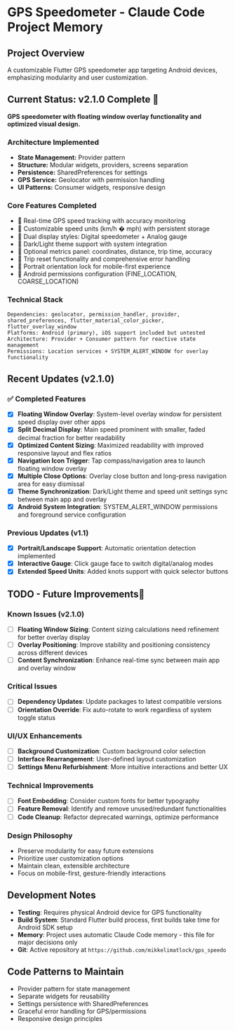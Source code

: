# GPS Speedometer - Claude Code Project Memory

## Project Overview
A customizable Flutter GPS speedometer app targeting Android devices, emphasizing modularity and user customization.

## Current Status: v2.1.0 Complete 
**GPS speedometer with floating window overlay functionality and optimized visual design.**

### Architecture Implemented
- **State Management:** Provider pattern
- **Structure:** Modular widgets, providers, screens separation
- **Persistence:** SharedPreferences for settings
- **GPS Service:** Geolocator with permission handling
- **UI Patterns:** Consumer widgets, responsive design

### Core Features Completed
-  Real-time GPS speed tracking with accuracy monitoring
-  Customizable speed units (km/h � mph) with persistent storage
-  Dual display styles: Digital speedometer + Analog gauge
-  Dark/Light theme support with system integration
-  Optional metrics panel: coordinates, distance, trip time, accuracy
-  Trip reset functionality and comprehensive error handling
-  Portrait orientation lock for mobile-first experience
-  Android permissions configuration (FINE_LOCATION, COARSE_LOCATION)

### Technical Stack
```
Dependencies: geolocator, permission_handler, provider, shared_preferences, flutter_material_color_picker, flutter_overlay_window
Platforms: Android (primary), iOS support included but untested
Architecture: Provider + Consumer pattern for reactive state management
Permissions: Location services + SYSTEM_ALERT_WINDOW for overlay functionality
```

## Recent Updates (v2.1.0)

### ✅ Completed Features
- [x] **Floating Window Overlay**: System-level overlay window for persistent speed display over other apps
- [x] **Split Decimal Display**: Main speed prominent with smaller, faded decimal fraction for better readability
- [x] **Optimized Content Sizing**: Maximized readability with improved responsive layout and flex ratios
- [x] **Navigation Icon Trigger**: Tap compass/navigation area to launch floating window overlay
- [x] **Multiple Close Options**: Overlay close button and long-press navigation area for easy dismissal
- [x] **Theme Synchronization**: Dark/Light theme and speed unit settings sync between main app and overlay
- [x] **Android System Integration**: SYSTEM_ALERT_WINDOW permissions and foreground service configuration

### Previous Updates (v1.1)
- [x] **Portrait/Landscape Support**: Automatic orientation detection implemented  
- [x] **Interactive Gauge**: Click gauge face to switch digital/analog modes
- [x] **Extended Speed Units**: Added knots support with quick selector buttons

## TODO - Future Improvements

### Known Issues (v2.1.0)
- [ ] **Floating Window Sizing**: Content sizing calculations need refinement for better overlay display
- [ ] **Overlay Positioning**: Improve stability and positioning consistency across different devices
- [ ] **Content Synchronization**: Enhance real-time sync between main app and overlay window

### Critical Issues
- [ ] **Dependency Updates**: Update packages to latest compatible versions
- [ ] **Orientation Override**: Fix auto-rotate to work regardless of system toggle status

### UI/UX Enhancements
- [ ] **Background Customization**: Custom background color selection
- [ ] **Interface Rearrangement**: User-defined layout customization
- [ ] **Settings Menu Refurbishment**: More intuitive interactions and better UX

### Technical Improvements  
- [ ] **Font Embedding**: Consider custom fonts for better typography
- [ ] **Feature Removal**: Identify and remove unused/redundant functionalities
- [ ] **Code Cleanup**: Refactor deprecated warnings, optimize performance

### Design Philosophy
- Preserve modularity for easy future extensions
- Prioritize user customization options
- Maintain clean, extensible architecture
- Focus on mobile-first, gesture-friendly interactions

## Development Notes
- **Testing**: Requires physical Android device for GPS functionality
- **Build System**: Standard Flutter build process, first builds take time for Android SDK setup
- **Memory**: Project uses automatic Claude Code memory - this file for major decisions only
- **Git**: Active repository at `https://github.com/mikkelimatlock/gps_speedo`

## Code Patterns to Maintain
- Provider pattern for state management
- Separate widgets for reusability  
- Settings persistence with SharedPreferences
- Graceful error handling for GPS/permissions
- Responsive design principles